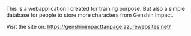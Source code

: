 This is a webapplication I created for training purpose. But also a simple database for people to store more characters from Genshin Impact.

Visit the site on:
https://genshinimpactfanpage.azurewebsites.net/

